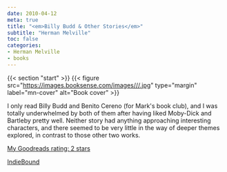 ```yaml
---
date: 2010-04-12
meta: true
title: "<em>Billy Budd & Other Stories</em>"
subtitle: "Herman Melville"
toc: false
categories:
- Herman Melville
- books
---
```


{{< section "start" >}}
{{< figure src="https://images.booksense.com/images///.jpg" type="margin" label="mn-cover" alt="Book cover" >}}

I only read Billy Budd and Benito Cereno (for Mark's book club), and I was totally underwhelmed by both of them after having liked Moby-Dick and Bartleby pretty well. Neither story had anything approaching interesting characters, and there seemed to be very little in the way of deeper themes explored, in contrast to those other two works.

[My Goodreads rating: 2 stars](https://www.goodreads.com/review/show/96600412)  

[IndieBound](https://www.indiebound.org/book/)

